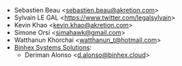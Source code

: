 - Sebastien Beau \<<sebastien.beau@akretion.com>\>
- Sylvain LE GAL \<<https://www.twitter.com/legalsylvain>\>
- Kevin Khao \<<kevin.khao@akretion.com>\>
- Simone Orsi \<<simahawk@gmail.com>\>
- Watthanun Khorchai \<<watthanun_t@hotmail.com>\>
- [Binhex Systems Solutions](https://binhex.cloud/):
  - Deriman Alonso \<<d.alonso@binhex.cloud>\>